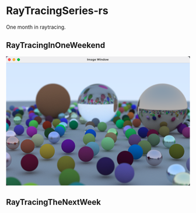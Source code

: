 # RayTracingSeries-rs

One month in raytracing.

## RayTracingInOneWeekend

![img](outputs/hi_sampler.png)

## RayTracingTheNextWeek
